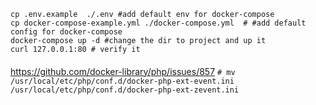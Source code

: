 ```
cp .env.example  ./.env #add default env for docker-compose
cp docker-compose-example.yml ./docker-compose.yml  # #add default config for docker-compose
docker-compose up -d #change the dir to project and up it
curl 127.0.0.1:80 # verify it
```
####
https://github.com/docker-library/php/issues/857 
`# mv /usr/local/etc/php/conf.d/docker-php-ext-event.ini  /usr/local/etc/php/conf.d/docker-php-ext-zevent.ini`

